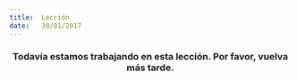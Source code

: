 ```yaml
---
title:  Lección
date:   30/01/2017
---
```


### <center>Todavía estamos trabajando en esta lección. Por favor, vuelva más tarde.</center>